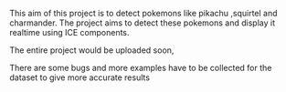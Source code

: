This aim of this project is to detect pokemons like pikachu ,squirtel and charmander. The project aims to detect these pokemons and display it realtime using ICE components.

The entire project would be uploaded soon,

There are some bugs and more examples have to be collected for the dataset to give more accurate results
